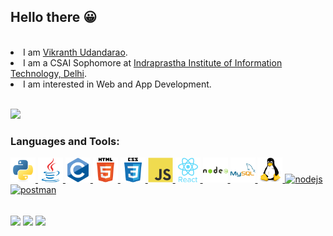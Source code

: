 <h2> Hello there 😀</h2>

<br>

<li> I am <a href = "https://github.com/Vikranth3140">Vikranth Udandarao</a>. </li>
<li> I am a CSAI Sophomore at <a href = "https://github.com/IIIT-Delhi">Indraprastha Institute of Information Technology, Delhi</a>.</li>
<li> I am interested in Web and App Development. </li>

<br>

![](https://komarev.com/ghpvc/?username=Vikranth3140&color=blueviolet)

<h3 align="left">Languages and Tools:</h3>
<p align="left">
  <a href="https://www.python.org/" target="_blank" rel="noreferrer"> <img src="https://raw.githubusercontent.com/devicons/devicon/master/icons/python/python-original.svg" alt="python" width="40" height="40"/> </a>
  <a href="https://www.java.com/" target="_blank" rel="noreferrer"> <img src="https://raw.githubusercontent.com/devicons/devicon/master/icons/java/java-original.svg" alt="java" width="40" height="40"/> </a>
  <a href="https://www.cprogramming.com/" target="_blank" rel="noreferrer"> <img src="https://raw.githubusercontent.com/devicons/devicon/master/icons/c/c-original.svg" alt="c" width="40" height="40"/> </a>
<!--  <a href="https://openjfx.io/" target="_blank" rel="noreferrer"> <img src="www.qfs.de/fileadmin/Webdata/logos-icons/JavaFX.png" background="no-background" alt="javafx" width="40" height="40"/> </a> -->
  <a href="https://www.w3schools.com/html/" target="_blank" rel="noreferrer"> <img src="https://raw.githubusercontent.com/devicons/devicon/master/icons/html5/html5-original-wordmark.svg" alt="html5" width="40" height="40"/> </a>
  <a href="https://www.w3schools.com/css/" target="_blank" rel="noreferrer"> <img src="https://raw.githubusercontent.com/devicons/devicon/master/icons/css3/css3-original-wordmark.svg" alt="css3" width="40" height="40"/> </a>
  <a href="https://www.w3schools.com/css/" target="_blank" rel="noreferrer"> <img src="https://raw.githubusercontent.com/devicons/devicon/master/icons/javascript/javascript-original.svg" alt="javascript" width="40" height="40"/> </a>
  <a href="https://reactjs.org/" target="_blank" rel="noreferrer"> <img src="https://raw.githubusercontent.com/devicons/devicon/master/icons/react/react-original-wordmark.svg" alt="react" width="40" height="40"/> </a>
  <a href="https://nodejs.org/" target="_blank" rel="noreferrer"> <img src="https://raw.githubusercontent.com/devicons/devicon/master/icons/nodejs/nodejs-original-wordmark.svg" alt="nodejs" width="40" height="40"/> </a>
  <a href="https://www.mysql.com/" target="_blank" rel="noreferrer"> <img src="https://raw.githubusercontent.com/devicons/devicon/master/icons/mysql/mysql-original-wordmark.svg" alt="mysql" width="40" height="40"/> </a>
  <a href="https://www.linux.org/" target="_blank" rel="noreferrer"> <img src="https://raw.githubusercontent.com/devicons/devicon/master/icons/linux/linux-original.svg" alt="linux" width="40" height="40"/> </a>
  <a href="https://www.swi-prolog.org/" target="_blank" rel="noreferrer"> <img src="https://dashboard.snapcraft.io/site_media/appmedia/2020/04/Prolog-logo-512.png" alt="nodejs" width="40" height="40"/> </a> 
  <a href="https://www.postman.com/" target="_blank" rel="noreferrer"> <img src="https://res.cloudinary.com/postman/image/upload/t_team_logo/v1629869194/team/2893aede23f01bfcbd2319326bc96a6ed0524eba759745ed6d73405a3a8b67a8" alt="postman" width="40" height="40"/> </a>
</p>

<br>

<img height=200 align="center" src="https://github-readme-stats.vercel.app/api?username=Vikranth3140&show_icons=true&card_width=320&theme=radical" />

<img height=200 align="center" src="https://github-readme-stats.vercel.app/api/wakatime?username=Vikranth3140&layout=demo&card_width=320&theme=radical" />

<img height=200 align="center" src="https://github-readme-stats.vercel.app/api/top-langs/?username=Vikranth3140&langs_count=5&card_width=320&theme=radical" />
